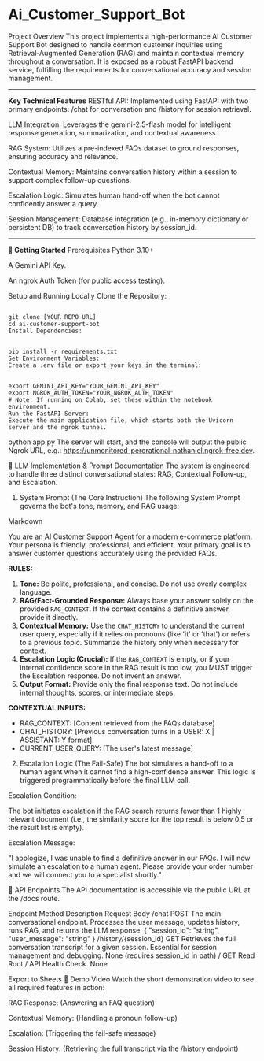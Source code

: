 # Ai_Customer_Support_Bot
Project Overview
This project implements a high-performance AI Customer Support Bot designed to handle common customer inquiries using Retrieval-Augmented Generation (RAG) and maintain contextual memory throughout a conversation. It is exposed as a robust FastAPI backend service, fulfilling the requirements for conversational accuracy and session management.

***

**Key Technical Features**
RESTful API: Implemented using FastAPI with two primary endpoints: /chat for conversation and /history for session retrieval.

LLM Integration: Leverages the gemini-2.5-flash model for intelligent response generation, summarization, and contextual awareness.

RAG System: Utilizes a pre-indexed FAQs dataset to ground responses, ensuring accuracy and relevance.

Contextual Memory: Maintains conversation history within a session to support complex follow-up questions.

Escalation Logic: Simulates human hand-off when the bot cannot confidently answer a query.

Session Management: Database integration (e.g., in-memory dictionary or persistent DB) to track conversation history by session_id.

***

**🚀 Getting Started**
Prerequisites
Python 3.10+

A Gemini API Key.

An ngrok Auth Token (for public access testing).

Setup and Running Locally
Clone the Repository:

```

git clone [YOUR REPO URL]
cd ai-customer-support-bot
Install Dependencies:

```
```

pip install -r requirements.txt
Set Environment Variables:
Create a .env file or export your keys in the terminal:
```
```

export GEMINI_API_KEY="YOUR_GEMINI_API_KEY"
export NGROK_AUTH_TOKEN="YOUR_NGROK_AUTH_TOKEN"
# Note: If running on Colab, set these within the notebook environment.
Run the FastAPI Server:
Execute the main application file, which starts both the Uvicorn server and the ngrok tunnel.

```

python app.py
The server will start, and the console will output the public Ngrok URL, e.g.: https://unmonitored-perorational-nathaniel.ngrok-free.dev.

🤖 LLM Implementation & Prompt Documentation
The system is engineered to handle three distinct conversational states: RAG, Contextual Follow-up, and Escalation.

1. System Prompt (The Core Instruction)
The following System Prompt governs the bot's tone, memory, and RAG usage:

Markdown

You are an AI Customer Support Agent for a modern e-commerce platform.
Your persona is friendly, professional, and efficient.
Your primary goal is to answer customer questions accurately using the provided FAQs.

**RULES:**
1.  **Tone:** Be polite, professional, and concise. Do not use overly complex language.
2.  **RAG/Fact-Grounded Response:** Always base your answer solely on the provided `RAG_CONTEXT`. If the context contains a definitive answer, provide it directly.
3.  **Contextual Memory:** Use the `CHAT_HISTORY` to understand the current user query, especially if it relies on pronouns (like 'it' or 'that') or refers to a previous topic. Summarize the history only when necessary for context.
4.  **Escalation Logic (Crucial):** If the `RAG_CONTEXT` is empty, or if your internal confidence score in the RAG result is too low, you MUST trigger the Escalation response. Do not invent an answer.
5.  **Output Format:** Provide only the final response text. Do not include internal thoughts, scores, or intermediate steps.

**CONTEXTUAL INPUTS:**
- RAG_CONTEXT: [Content retrieved from the FAQs database]
- CHAT_HISTORY: [Previous conversation turns in a USER: X | ASSISTANT: Y format]
- CURRENT_USER_QUERY: [The user's latest message]
2. Escalation Logic (The Fail-Safe)
The bot simulates a hand-off to a human agent when it cannot find a high-confidence answer. This logic is triggered programmatically before the final LLM call.

Escalation Condition:

The bot initiates escalation if the RAG search returns fewer than 1 highly relevant document (i.e., the similarity score for the top result is below 0.5 or the result list is empty).

Escalation Message:

"I apologize, I was unable to find a definitive answer in our FAQs. I will now simulate an escalation to a human agent. Please provide your order number and we will connect you to a specialist shortly."

🔌 API Endpoints
The API documentation is accessible via the public URL at the /docs route.

Endpoint	Method	Description	Request Body
/chat	POST	The main conversational endpoint. Processes the user message, updates history, runs RAG, and returns the LLM response.	{ "session_id": "string", "user_message": "string" }
/history/{session_id}	GET	Retrieves the full conversation transcript for a given session. Essential for session management and debugging.	None (requires session_id in path)
/	GET	Read Root / API Health Check.	None

Export to Sheets
🎥 Demo Video
Watch the short demonstration video to see all required features in action:

RAG Response: (Answering an FAQ question)

Contextual Memory: (Handling a pronoun follow-up)

Escalation: (Triggering the fail-safe message)

Session History: (Retrieving the full transcript via the /history endpoint)
